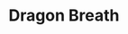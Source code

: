 ---
layout: hero
title: Dragon Breath
spec: Marine
class: Vanguard
skill:
    name: Flame Burst
    description: Deals ability damage to all enemies in a cone for 4 times. Enemies inflicted by the ability will be marked as "Burning". Dragon Breath gains bonus damage when against the marked enemies.
    stats:
        Cooldown: 7s
        Total Damage: 120/200/280
        Bonus Damage: 5%/10%/15%
---